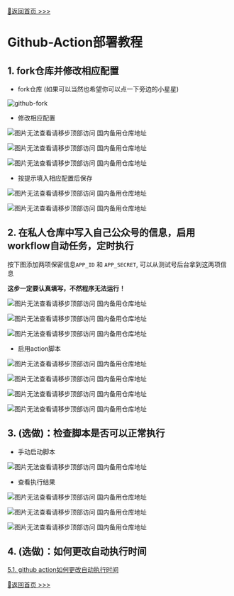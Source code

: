 [📌返回首页 >>>](../../README.md)

# Github-Action部署教程

## 1. fork仓库并修改相应配置

- fork仓库 (如果可以当然也希望你可以点一下旁边的小星星)

![github-fork](../../img/github-fork.png)

- 修改相应配置

![图片无法查看请移步顶部访问 国内备用仓库地址](../../img/github-into-config.png)

![图片无法查看请移步顶部访问 国内备用仓库地址](../../img/github-into-config-2.png)

![图片无法查看请移步顶部访问 国内备用仓库地址](../../img/github-into-config-3.png)

- 按提示填入相应配置后保存

![图片无法查看请移步顶部访问 国内备用仓库地址](../../img/edit-config.png)

![图片无法查看请移步顶部访问 国内备用仓库地址](../../img/edit-config-commit.png)

## 2. 在私人仓库中写入自己公众号的信息，启用workflow自动任务，定时执行

按下图添加两项保密信息`APP_ID` 和 `APP_SECRET`, 可以从测试号后台拿到这两项信息

**这步一定要认真填写，不然程序无法运行！**

![图片无法查看请移步顶部访问 国内备用仓库地址](../../img/personal-infor-1.png)

![图片无法查看请移步顶部访问 国内备用仓库地址](../../img/personal-infor-2.png)

![图片无法查看请移步顶部访问 国内备用仓库地址](../../img/personal-infor-3.png)

- 启用action脚本

![图片无法查看请移步顶部访问 国内备用仓库地址](../../img/action.png)

![图片无法查看请移步顶部访问 国内备用仓库地址](../../img/action-comit.png)

![图片无法查看请移步顶部访问 国内备用仓库地址](../../img/action-comit-2.png)

![图片无法查看请移步顶部访问 国内备用仓库地址](../../img/action.png)

## 3. (选做)：检查脚本是否可以正常执行

- 手动启动脚本

![图片无法查看请移步顶部访问 国内备用仓库地址](../../img/action-test.png)

- 查看执行结果

![图片无法查看请移步顶部访问 国内备用仓库地址](../../img/action-test-2.png)

![图片无法查看请移步顶部访问 国内备用仓库地址](../../img/action-test-3.png)

![图片无法查看请移步顶部访问 国内备用仓库地址](../../img/action-test-4.png)

## 4. (选做)：如何更改自动执行时间

[5.1. github action如何更改自动执行时间](https://github.com/wangxinleo/wechat-public-account-push#5-githubgitee-%E5%A6%82%E4%BD%95%E6%9B%B4%E6%94%B9%E8%87%AA%E5%8A%A8%E6%89%A7%E8%A1%8C%E6%97%B6%E9%97%B4)

[📌返回首页 >>>](../../README.md)